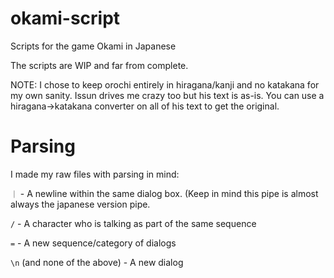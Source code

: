 # okami-script
Scripts for the game Okami in Japanese

The scripts are WIP and far from complete.

NOTE: I chose to keep orochi entirely in hiragana/kanji and no katakana for my own sanity. Issun drives me crazy too but his text is as-is. You can use a hiragana->katakana converter on all of his text to get the original.

# Parsing

I made my raw files with parsing in mind:

`｜` - A newline within the same dialog box. (Keep in mind this pipe is almost always the japanese version pipe.

`/` - A character who is talking as part of the same sequence

`=` - A new sequence/category of dialogs

`\n` (and none of the above) - A new dialog
